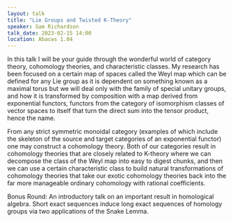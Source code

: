 ```yaml
---
layout: talk
title: "Lie Groups and Twisted K-Theory"
speaker: Sam Richardson
talk_date: 2023-02-15 14:00
location: Abacws 1.04
---
```

In this talk I will be your guide through the wonderful world of category theory, cohomology theories, and characteristic classes. My research has been focused on a certain map of spaces called the Weyl map which can be defined for any Lie group as it is dependent on something known as a maximal torus but we will deal only with the family of special unitary groups, and how it is transformed by composition with a map derived from exponential functors, functors from the category of isomorphism classes of vector spaces to itself that turn the direct sum into the tensor product, hence the name.

From any strict symmetric monoidal category (examples of which include the skeleton of the source and target categories of an exponential functor) one may construct a cohomology theory. Both of our categories result in cohomology theories that are closely related to K-theory where we can decompose the class of the Weyl map into easy to digest chunks, and then we can use a certain characteristic class to build natural transformations of cohomology theories that take our exotic cohomology theories back into the far more manageable ordinary cohomology with rational coefficients.

Bonus Round: An introductory talk on an important result in homological algebra. Short exact sequences induce long exact sequences of homology groups via two applications of the Snake Lemma.

